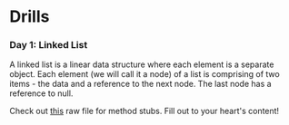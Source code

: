 # Drills


### Day 1: Linked List

A linked list is a linear data structure where each element is a separate object. Each element (we will call it a node) of a list is comprising of two items - the data and a reference to the next node. The last node has a reference to null.

Check out [this](https://github.com/sf-wdi-25/notes/blob/master/week-09-project2/drills/linkedList.js) raw file for method stubs.  Fill out to your heart's content!
<!--
### Day 2: Topic
### Day 3: Topic
### Day 4: Topic
 -->

